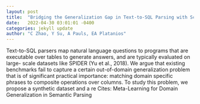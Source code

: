 ```yaml
---
layout: post
title:  "Bridging the Generalization Gap in Text-to-SQL Parsing with Schema Expansion"
date:   2022-04-30 03:01:01 -0400
categories: jekyll update
author: "C Zhao, Y Su, A Pauls, EA Platanios"
---
```

Text-to-SQL parsers map natural language questions to programs that are executable over tables to generate answers, and are typically evaluated on large- scale datasets like SPIDER (Yu et al., 2018). We argue that existing benchmarks fail to capture a certain out-of-domain generalization problem that is of significant practical importance: matching domain specific phrases to composite operations over columns. To study this problem, we propose a synthetic dataset and a re Cites: Meta-Learning for Domain Generalization in Semantic Parsing